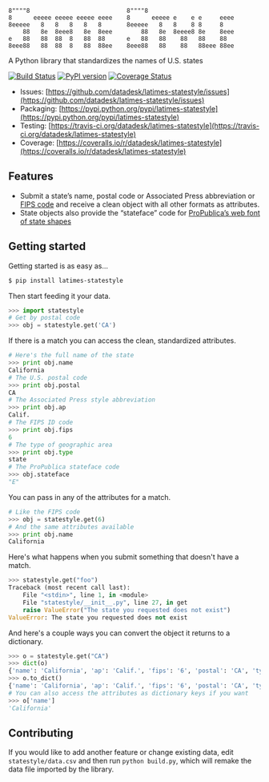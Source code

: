 <pre><code>8""""8                           8""""8
8      eeeee eeeee eeeee eeee    8      eeeee e    e e     eeee
8eeeee   8   8   8   8   8       8eeeee   8   8    8 8     8
    88   8e  8eee8   8e  8eee        88   8e  8eeee8 8e    8eee
e   88   88  88  8   88  88      e   88   88    88   88    88
8eee88   88  88  8   88  88ee    8eee88   88    88   88eee 88ee </code></pre>

A Python library that standardizes the names of U.S. states

[![Build Status](https://travis-ci.org/datadesk/latimes-statestyle.png?branch=master)](https://travis-ci.org/datadesk/latimes-statestyle)
[![PyPI version](https://badge.fury.io/py/latimes-statestyle.png)](http://badge.fury.io/py/latimes-statestyle)
[![Coverage Status](https://coveralls.io/repos/datadesk/latimes-statestyle/badge.png?branch=master)](https://coveralls.io/r/datadesk/latimes-statestyle?branch=master)

* Issues: [https://github.com/datadesk/latimes-statestyle/issues](https://github.com/datadesk/latimes-statestyle/issues)
* Packaging: [https://pypi.python.org/pypi/latimes-statestyle](https://pypi.python.org/pypi/latimes-statestyle)
* Testing: [https://travis-ci.org/datadesk/latimes-statestyle](https://travis-ci.org/datadesk/latimes-statestyle)
* Coverage: [https://coveralls.io/r/datadesk/latimes-statestyle](https://coveralls.io/r/datadesk/latimes-statestyle)

Features
--------

-   Submit a state’s name, postal code or Associated Press abbreviation or [FIPS
    code](https://en.wikipedia.org/wiki/Federal_Information_Processing_Standards)
    and receive a clean object with all other formats as attributes.
-   State objects also provide the “stateface” code for [ProPublica’s
    web font of state shapes](http://propublica.github.com/stateface/)

Getting started
---------------

Getting started is as easy as…

```bash
$ pip install latimes-statestyle
```

Then start feeding it your data.

```python
>>> import statestyle
# Get by postal code
>>> obj = statestyle.get('CA')
```

If there is a match you can access the clean, standardized attributes.

```python
# Here's the full name of the state
>>> print obj.name
California
# The U.S. postal code
>>> print obj.postal
CA
# The Associated Press style abbreviation
>>> print obj.ap
Calif.
# The FIPS ID code
>>> print obj.fips
6
# The type of geographic area
>>> print obj.type
state
# The ProPublica stateface code
>>> obj.stateface
"E"
```

You can pass in any of the attributes for a match.

```python
# Like the FIPS code
>>> obj = statestyle.get(6)
# And the same attributes available
>>> print obj.name
California
```

Here's what happens when you submit something that doesn't have a match.

```python
>>> statestyle.get("foo")
Traceback (most recent call last):
    File "<stdin>", line 1, in <module>
    File "statestyle/__init__.py", line 27, in get
    raise ValueError("The state you requested does not exist")
ValueError: The state you requested does not exist
```

And here's a couple ways you can convert the object it returns to a dictionary.

```python
>>> o = statestyle.get("CA")
>>> dict(o)
{'name': 'California', 'ap': 'Calif.', 'fips': '6', 'postal': 'CA', 'type': 'state', 'stateface': 'E'}
>>> o.to_dict()
{'name': 'California', 'ap': 'Calif.', 'fips': '6', 'postal': 'CA', 'type': 'state', 'stateface': 'E'}
# You can also access the attributes as dictionary keys if you want
>>> o['name']
'California'
```

Contributing
------------

If you would like to add another feature or change existing data, edit
`statestyle/data.csv` and then run `python build.py`, which will remake
the data file imported by the library.
